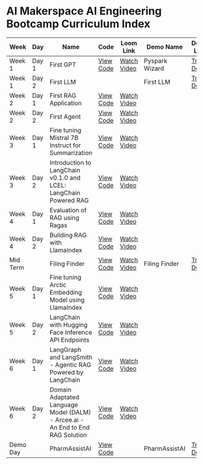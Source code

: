 # AI Makerspace AI Engineering Bootcamp Curriculum Index

| Week  | Day   | Name                                                         | Code                                                                                                       | Loom Link                                                                                    | Demo Name      | Demo Link                                                                               |
|-------|-------|--------------------------------------------------------------|------------------------------------------------------------------------------------------------------------|----------------------------------------------------------------------------------------------|----------------|-----------------------------------------------------------------------------------------|
| Week 1| Day 1 | First GPT                                                    | [View Code](https://github.com/rajkstats)                                                                 | [Watch Video](https://www.loom.com/share/d281f2e0500a4b7faf1177b367cfd735)                 | Pyspark Wizard | [Try Demo](https://chatgpt.com/g/g-79y2afS4Q-pyspark-wizard)                            |
| Week 1| Day 2 | First LLM                                                    |                                                                                                            |                                                                                              | First LLM      | [Try Demo](https://huggingface.co/spaces/rajkstats/demo-beyond-chatgpt)                  |
| Week 2| Day 1 | First RAG Application                                        | [View Code](https://github.com/rajkstats/AIE2/blob/main/Week%202/Day%201/Pythonic%20RAG%20Assignment_rk.ipynb) | [Watch Video](https://www.loom.com/share/476c1addac204830bdbc60292ad52d4e)                 |                |                                                                                         |
| Week 2| Day 2 | First Agent                                                  | [View Code](https://github.com/rajkstats/AIE2/blob/main/Week%202/Day%202/OpenAI_Assistants_Building_Agentic_RAG_with_Function_Calling_API_and_Retrieval_rk.ipynb) | [Watch Video](https://www.loom.com/share/ff396e3e62b347e8aa8d8c9e8756beb9)                 |                |                                                                                         |
| Week 3| Day 1 | Fine tuning Mistral 7B Instruct for Summarization           | [View Code](https://github.com/rajkstats/AIE2/blob/main/Week%203/Day%201/Fine_tuning_Mistral_7B_Instruct_for_Summarization_Assignment_Version_RK.ipynb) | [Watch Video](https://www.loom.com/share/10050659ac1a49c7952bb91fa0d4123c)                 |                |                                                                                         |
| Week 3| Day 2 | Introduction to LangChain v0.1.0 and LCEL: LangChain Powered RAG | [View Code](https://github.com/rajkstats/AIE2/blob/main/Week%203/Day%202/Assignment_Introduction_to_LangChain_v0_1_0_and_LCEL_LangChain_Powered_RAG_RK.ipynb) | [Watch Video](https://www.loom.com/share/daff4f627a5046a3a0b304327fedea7c)                 |                |                                                                                         |
| Week 4| Day 1 | Evaluation of RAG using Ragas                               | [View Code](https://github.com/rajkstats/AIE2/blob/main/Week%204/Day%201/Evaluation_of_RAG_using_Ragas_Assignment_Notebook_RAJK.ipynb) | [Watch Video](https://www.loom.com/share/0db0e61d2dc1451b885d5d7d7491ed7a)                 |                |                                                                                         |
| Week 4| Day 2 | Building RAG with LlamaIndex                                 | [View Code](https://github.com/rajkstats/AIE2/blob/main/Week%204/Day%202/Building_RAG_with_LlamaIndex_Assignment_Version_RK.ipynb) | [Watch Video](https://www.loom.com/share/4acfc5db242b4364aeb074d7ee353ca5)                 |                |                                                                                         |
| Mid Term |       | Filing Finder                                                | [View Code](https://github.com/rajkstats/FilingFinder)                                                     | [Watch Video](https://www.loom.com/share/636def729b114136b07ef28a5d58c20d)                 | Filing Finder  | [Try Demo](https://huggingface.co/spaces/rajkstats/FilingFinder)                         |
| Week 5| Day 1 | Fine tuning Arctic Embedding Model using LlamaIndex         | [View Code](https://github.com/rajkstats/AIE2/blob/main/Week%205/Day%201/Fine_tuning_Arctic_Embedding_Model_using_LlamaIndex_Assignment_Version_RAJK.ipynb) | [Watch Video](https://www.loom.com/share/4acfc5db242b4364aeb074d7ee353ca5)                 |                |                                                                                         |
| Week 5| Day 2 | LangChain with Hugging Face Inference API Endpoints         | [View Code](https://github.com/rajkstats/AIE2/blob/main/Week%205/Fine_tuning_Arctic_Embedding_Model_using_LlamaIndex_Assignment_Version_RAJK.ipynb) | [Watch Video](https://www.loom.com/share/2353227a88fe4de9934431f9ff48b2fc)                 |                |                                                                                         |
| Week 6| Day 1 | LangGraph and LangSmith - Agentic RAG Powered by LangChain  | [View Code](https://github.com/AI-Maker-Space/AI-Engineering-Cohort-2/blob/main/Week%206/Day%201/LangGraph_and_LangSmith_Assignment_Version.ipynb) | [Watch Video](https://www.loom.com/share/4acfc5db242b4364aeb074d7ee353ca5)                 |                |                                                                                         |
| Week 6| Day 2 | Domain Adaptated Language Model (DALM) - Arcee.ai - An End to End RAG Solution | [View Code](https://github.com/AI-Maker-Space/AI-Engineering-Cohort-2/blob/main/Week%206/Day%202/Domain_Adaptated_Langue_Model_(DALM)_Assignment_Version.ipynb) | [Watch Video](https://www.loom.com/share/f80a5ec68c234eb18c6753c6987064ac)                 |                |                                                                                         |
| Demo Day |     | PharmAssistAI                                                | [View Code](https://github.com/rajkstats/PharmAssistAI)                                                    |                                                                                              | PharmAssistAI  | [Try Demo](https://huggingface.co/spaces/rajkstats/PharmAssistAI)                        |
